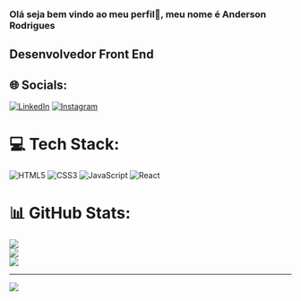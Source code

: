 ### Olá seja bem vindo ao meu perfil👋, meu nome é Anderson Rodrigues
## Desenvolvedor Front End


## 🌐 Socials:
[![LinkedIn](https://img.shields.io/badge/LinkedIn-21262D?style=for-the-badge&logo=linkedin&logoColor=0E76A8)](https://www.linkedin.com/in/anderson-rodrigues-s/)
[![Instagram](https://img.shields.io/badge/Instagram-21262D?style=for-the-badge&logo=instagram)](https://www.instagram.com/anderson.souza./)

# 💻 Tech Stack:
![HTML5](https://img.shields.io/badge/HTML5-21262D?style=for-the-badge&logo=html5)
![CSS3](https://img.shields.io/badge/CSS3-21262D?style=for-the-badge&logo=css3&logoColor=264CE4)
![JavaScript](https://img.shields.io/badge/JavaScript-21262D?style=for-the-badge&logo=javascript)
![React](https://img.shields.io/badge/React-21262D?style=for-the-badge&logo=react)

# 📊 GitHub Stats:
<div >
  <a href="https://github.com/AndersonRodrigs">
    
![](https://github-readme-stats.vercel.app/api?username=AndersonRodrigs&theme=github-dark-blue&hide&bg_color=00000000&border=false&border_color=21262D&include_all_commits=true&text_color=e4e4e4&count_private=true)<br/>
![](https://github-readme-streak-stats.herokuapp.com/?user=AndersonRodrigs&theme=github-dark-blue&hide&border=false&border=21262D&background=00000000&text_color=fff)<br/>
![](https://github-readme-stats.vercel.app/api/top-langs/?username=AndersonRodrigs&theme=github-dark-blue&bg_color=00000000&hide_border=false&include_all_commits=true&count_private=true&border_color=21262D&layout=compact&text_color=e4e4e4)
    
</div>
  
---
[![](https://visitcount.itsvg.in/api?id=AndersonRodrigs&icon=1&color=0)](https://visitcount.itsvg.in)

<!-- Proudly created with GPRM ( https://gprm.itsvg.in ) -->
